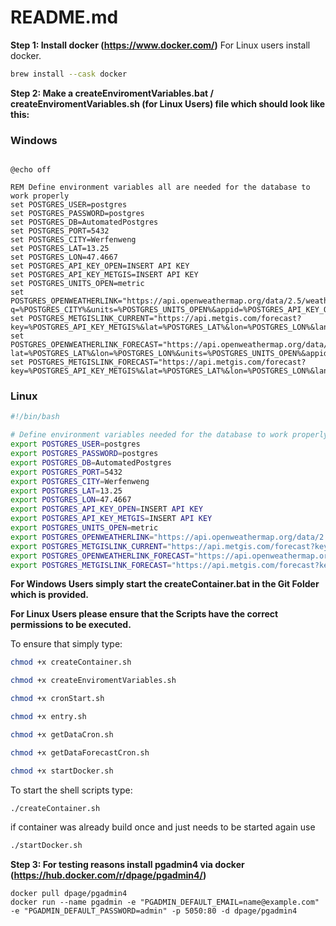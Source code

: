# README.md

**Step 1: Install docker (https://www.docker.com/)**
For Linux users install docker.

```bash
brew install --cask docker
```

**Step 2: Make a createEnviromentVariables.bat / createEnviromentVariables.sh (for Linux Users) file which should look like this:**

### Windows

```Batch

@echo off

REM Define environment variables all are needed for the database to work properly
set POSTGRES_USER=postgres
set POSTGRES_PASSWORD=postgres
set POSTGRES_DB=AutomatedPostgres
set POSTGRES_PORT=5432
set POSTGRES_CITY=Werfenweng
set POSTGRES_LAT=13.25
set POSTGRES_LON=47.4667
set POSTGRES_API_KEY_OPEN=INSERT API KEY
set POSTGRES_API_KEY_METGIS=INSERT API KEY
set POSTGRES_UNITS_OPEN=metric
set POSTGRES_OPENWEATHERLINK="https://api.openweathermap.org/data/2.5/weather?q=%POSTGRES_CITY%&units=%POSTGRES_UNITS_OPEN%&appid=%POSTGRES_API_KEY_OPEN%"
set POSTGRES_METGISLINK_CURRENT="https://api.metgis.com/forecast?key=%POSTGRES_API_KEY_METGIS%&lat=%POSTGRES_LAT%&lon=%POSTGRES_LON%&lang=en&v=current"
set POSTGRES_OPENWEATHERLINK_FORECAST="https://api.openweathermap.org/data/2.5/forecast?lat=%POSTGRES_LAT%&lon=%POSTGRES_LON%&units=%POSTGRES_UNITS_OPEN%&appid=%POSTGRES_API_KEY_OPEN%"
set POSTGRES_METGISLINK_FORECAST="https://api.metgis.com/forecast?key=%POSTGRES_API_KEY_METGIS%&lat=%POSTGRES_LAT%&lon=%POSTGRES_LON%&lang=en&v=smart"

```
### Linux

```bash
#!/bin/bash

# Define environment variables needed for the database to work properly
export POSTGRES_USER=postgres
export POSTGRES_PASSWORD=postgres
export POSTGRES_DB=AutomatedPostgres
export POSTGRES_PORT=5432
export POSTGRES_CITY=Werfenweng
export POSTGRES_LAT=13.25
export POSTGRES_LON=47.4667
export POSTGRES_API_KEY_OPEN=INSERT API KEY
export POSTGRES_API_KEY_METGIS=INSERT API KEY
export POSTGRES_UNITS_OPEN=metric
export POSTGRES_OPENWEATHERLINK="https://api.openweathermap.org/data/2.5/weather?q=$POSTGRES_CITY&units=$POSTGRES_UNITS_OPEN&appid=$POSTGRES_API_KEY_OPEN"
export POSTGRES_METGISLINK_CURRENT="https://api.metgis.com/forecast?key=$POSTGRES_API_KEY_METGIS&lat=$POSTGRES_LAT&lon=$POSTGRES_LON&lang=en&v=current"
export POSTGRES_OPENWEATHERLINK_FORECAST="https://api.openweathermap.org/data/2.5/forecast?lat=$POSTGRES_LAT&lon=$POSTGRES_LON&units=$POSTGRES_UNITS_OPEN&appid=$POSTGRES_API_KEY_OPEN"
export POSTGRES_METGISLINK_FORECAST="https://api.metgis.com/forecast?key=$POSTGRES_API_KEY_METGIS&lat=$POSTGRES_LAT&lon=$POSTGRES_LON&lang=en&v=smart"
```
**For Windows Users simply start the createContainer.bat in the Git Folder which is provided.**


**For Linux Users please ensure that the Scripts have the correct permissions to be executed.**


To ensure that simply type: 
```bash
chmod +x createContainer.sh
```
```bash
chmod +x createEnviromentVariables.sh
```
```bash
chmod +x cronStart.sh
```
```bash
chmod +x entry.sh
```
```bash
chmod +x getDataCron.sh
```
```bash
chmod +x getDataForecastCron.sh
```
```bash
chmod +x startDocker.sh
```
To start the shell scripts type: 
```bash
./createContainer.sh
```

if container was already build once and just needs to be started again use
```bash
./startDocker.sh
```

**Step 3: For testing reasons install pgadmin4 via docker (https://hub.docker.com/r/dpage/pgadmin4/)**


```console
docker pull dpage/pgadmin4
docker run --name pgadmin -e "PGADMIN_DEFAULT_EMAIL=name@example.com" -e "PGADMIN_DEFAULT_PASSWORD=admin" -p 5050:80 -d dpage/pgadmin4 
```

